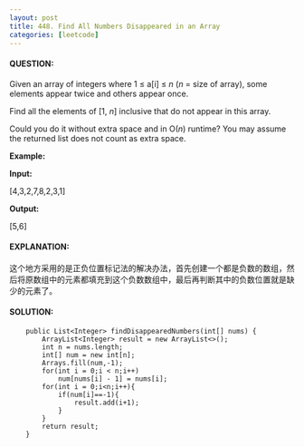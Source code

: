 ```yaml
---
layout: post
title: 448. Find All Numbers Disappeared in an Array
categories: [leetcode]
---
```


#### QUESTION:

Given an array of integers where 1 ≤ a[i] ≤ *n* (*n* = size of array), some elements appear twice and others appear once.

Find all the elements of [1, *n*] inclusive that do not appear in this array.

Could you do it without extra space and in O(*n*) runtime? You may assume the returned list does not count as extra space.

**Example:**

**Input:**

[4,3,2,7,8,2,3,1]

**Output:**

[5,6]

#### EXPLANATION:

这个地方采用的是正负位置标记法的解决办法，首先创建一个都是负数的数组，然后将原数组中的元素都填充到这个负数数组中，最后再判断其中的负数位置就是缺少的元素了。

#### SOLUTION:

```
    public List<Integer> findDisappearedNumbers(int[] nums) {
        ArrayList<Integer> result = new ArrayList<>();
        int n = nums.length;
        int[] num = new int[n];
        Arrays.fill(num,-1);
        for(int i = 0;i < n;i++)
            num[nums[i] - 1] = nums[i];
        for(int i = 0;i<n;i++){
            if(num[i]==-1){
                result.add(i+1);
            }
        }
        return result;
    }
```

